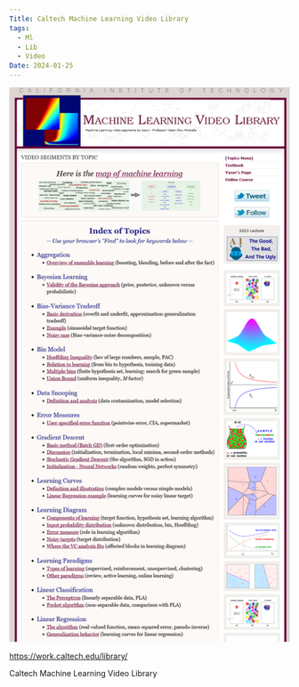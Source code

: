 ```yaml
---
Title: Caltech Machine Learning Video Library
tags:
  - Ml
  - Lib
  - Video
Date: 2024-01-25
---
```

![](../_asset/Pasted%20image%2020240131145718.png)

https://work.caltech.edu/library/

Caltech Machine Learning Video Library